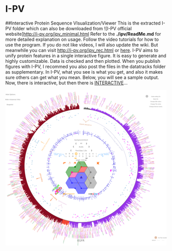# I-PV
##Interactive Protein Sequence VIsualization/Viewer
This is the extracted I-PV folder which can also be downloaded from ![I-PV official website]http://i-pv.org/ipv_minimal.html
Refer to the __./ipv/ReadMe.md__ for more detailed explanation on usage.
Follow the video tutorials for how to use the program. 
If you do not like videos, I will also update the wiki. But meanwhile you can visit http://i-pv.org/ipv_rec.html or [here](./ipv/).
I-PV aims to unify protein features in a single interactive figure. It is easy to generate and
highly customizable. Data is checked and then plotted. When you publish figures with I-PV, I recommed you also
post the files in the datatracks folder as supplementary. In I-PV, what you see is what you get, and 
also it makes sure others can get what you mean. Below, you will see a sample output. Now, there is interactive,
but then there is [INTERACTIVE](http://i-pv.org/EGFR.html)...

![alt tag](./sample.png)

